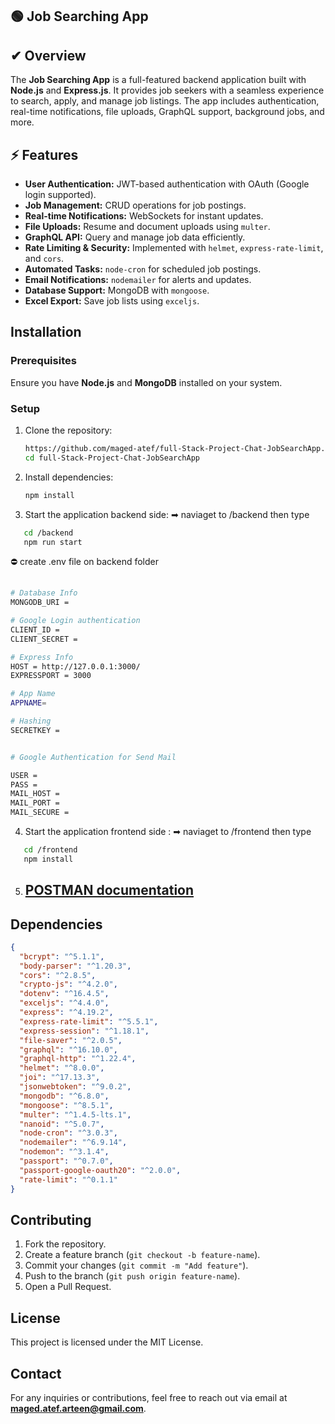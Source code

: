 ## 🟢 Job Searching App

## ✔ Overview
The **Job Searching App** is a full-featured backend application built with **Node.js** and **Express.js**. It provides job seekers with a seamless experience to search, apply, and manage job listings. The app includes authentication, real-time notifications, file uploads, GraphQL support, background jobs, and more.

## ⚡ Features
- **User Authentication:** JWT-based authentication with OAuth (Google login supported).
- **Job Management:** CRUD operations for job postings.
- **Real-time Notifications:** WebSockets for instant updates.
- **File Uploads:** Resume and document uploads using `multer`.
- **GraphQL API:** Query and manage job data efficiently.
- **Rate Limiting & Security:** Implemented with `helmet`, `express-rate-limit`, and `cors`.
- **Automated Tasks:** `node-cron` for scheduled job postings.
- **Email Notifications:** `nodemailer` for alerts and updates.
- **Database Support:** MongoDB with `mongoose`.
- **Excel Export:** Save job lists using `exceljs`.

## Installation
### Prerequisites
Ensure you have **Node.js** and **MongoDB** installed on your system.

### Setup
1. Clone the repository:
   ```sh
   https://github.com/maged-atef/full-Stack-Project-Chat-JobSearchApp.git
   cd full-Stack-Project-Chat-JobSearchApp
   ```
2. Install dependencies:
   ```sh
   npm install
   ```

3. Start the application backend side: ➡ naviaget to /backend then type
```sh
   cd /backend
   npm run start  
 ```

⛔ create .env file on backend folder 
```sh
   
# Database Info
MONGODB_URI = 

# Google Login authentication
CLIENT_ID = 
CLIENT_SECRET = 

# Express Info
HOST = http://127.0.0.1:3000/
EXPRESSPORT = 3000

# App Name
APPNAME= 

# Hashing
SECRETKEY = 


# Google Authentication for Send Mail 

USER = 
PASS = 
MAIL_HOST = 
MAIL_PORT = 
MAIL_SECURE = 

```
4. Start the application frontend side : ➡ naviaget to /frontend then type
```sh
   cd /frontend
   npm install
 ```

5. ## [POSTMAN documentation](https://documenter.getpostman.com/view/36638852/2sAYdoEmni#4df10acf-9964-4dc0-9ad4-55bc8d2a2fa7)



## Dependencies
```json
{
  "bcrypt": "^5.1.1",
  "body-parser": "^1.20.3",
  "cors": "^2.8.5",
  "crypto-js": "^4.2.0",
  "dotenv": "^16.4.5",
  "exceljs": "^4.4.0",
  "express": "^4.19.2",
  "express-rate-limit": "^5.5.1",
  "express-session": "^1.18.1",
  "file-saver": "^2.0.5",
  "graphql": "^16.10.0",
  "graphql-http": "^1.22.4",
  "helmet": "^8.0.0",
  "joi": "^17.13.3",
  "jsonwebtoken": "^9.0.2",
  "mongodb": "^6.8.0",
  "mongoose": "^8.5.1",
  "multer": "^1.4.5-lts.1",
  "nanoid": "^5.0.7",
  "node-cron": "^3.0.3",
  "nodemailer": "^6.9.14",
  "nodemon": "^3.1.4",
  "passport": "^0.7.0",
  "passport-google-oauth20": "^2.0.0",
  "rate-limit": "^0.1.1"
}
```

## Contributing
1. Fork the repository.
2. Create a feature branch (`git checkout -b feature-name`).
3. Commit your changes (`git commit -m "Add feature"`).
4. Push to the branch (`git push origin feature-name`).
5. Open a Pull Request.

## License
This project is licensed under the MIT License.

## Contact
For any inquiries or contributions, feel free to reach out via email at **maged.atef.arteen@gmail.com**.

